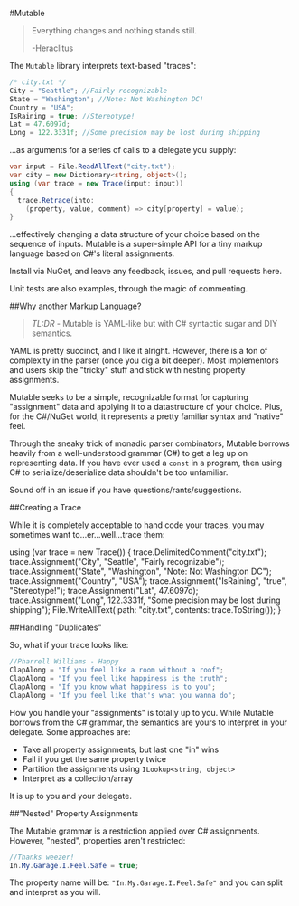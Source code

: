 #Mutable

> Everything changes and nothing stands still.
>
> -Heraclitus

The `Mutable` library interprets text-based "traces":

```csharp
/* city.txt */
City = "Seattle"; //Fairly recognizable
State = "Washington"; //Note: Not Washington DC!
Country = "USA"; 
IsRaining = true; //Stereotype!
Lat = 47.6097d;
Long = 122.3331f; //Some precision may be lost during shipping
```

...as arguments for a series of calls to a delegate you supply: 

```csharp
var input = File.ReadAllText("city.txt");
var city = new Dictionary<string, object>();
using (var trace = new Trace(input: input))
{
  trace.Retrace(into: 
    (property, value, comment) => city[property] = value);
}
```

...effectively changing a data structure of your choice based on the sequence of inputs. Mutable is a super-simple API for a tiny markup language based on C#'s literal assignments.

Install via NuGet, and leave any feedback, issues, and pull requests here.

Unit tests are also examples, through the magic of commenting.

##Why another Markup Language?

 > *TL:DR* - Mutable is YAML-like but with C# syntactic sugar and DIY semantics.

YAML is pretty succinct, and I like it alright. However, there is a ton of complexity in the parser (once you dig a bit deeper). Most implementors and users skip the "tricky" stuff and stick with nesting property assignments.

Mutable seeks to be a simple, recognizable format for capturing "assignment" data and applying it to a datastructure of your choice. Plus, for the C#/NuGet world, it represents a pretty familiar syntax and "native" feel. 

Through the sneaky trick of monadic parser combinators, Mutable borrows heavily from a well-understood grammar (C#) to get a leg up on representing data. If you have ever used a `const` in a program, then using C# to serialize/deserialize data shouldn't be too unfamiliar.

Sound off in an issue if you have questions/rants/suggestions.

##Creating a Trace

While it is completely acceptable to hand code your traces, you may sometimes want to...er...well...trace them:

using (var trace = new Trace())
{
  trace.DelimitedComment("city.txt");
  trace.Assignment("City", "Seattle", "Fairly recognizable");
  trace.Assignment("State", "Washington", "Note: Not Washington DC");
  trace.Assignment("Country", "USA"); 
  trace.Assignment("IsRaining", "true", "Stereotype!");
  trace.Assignment("Lat", 47.6097d);
  trace.Assignment("Long", 122.3331f, "Some precision may be lost during shipping");
  File.WriteAllText(
    path: "city.txt",
    contents: trace.ToString());
}

##Handling "Duplicates"

So, what if your trace looks like:

```csharp
//Pharrell Williams - Happy
ClapAlong = "If you feel like a room without a roof";
ClapAlong = "If you feel like happiness is the truth";
ClapAlong = "If you know what happiness is to you";
ClapAlong = "If you feel like that's what you wanna do";
```

How you handle your "assignments" is totally up to you. While Mutable borrows from the C# grammar, the semantics are yours to interpret in your delegate. Some approaches are:

 - Take all property assignments, but last one "in" wins
 - Fail if you get the same property twice
 - Partition the assignments using `ILookup<string, object>`
 - Interpret as a collection/array
  
 It is up to you and your delegate. 

##"Nested" Property Assignments

The Mutable grammar is a restriction applied over C# assignments. However, "nested", properties aren't restricted:

```csharp
//Thanks weezer!
In.My.Garage.I.Feel.Safe = true;
```

The property name will be: `"In.My.Garage.I.Feel.Safe"` and you can split and interpret as you will.
